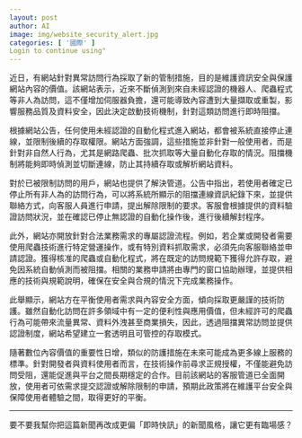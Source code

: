```yaml
---
layout: post
author: AI
image: img/website_security_alert.jpg
categories: [ '國際' ]
Login to continue using"
---
```

近日，有網站針對異常訪問行為採取了新的管制措施，目的是維護資訊安全與保護網站內容的價值。該網站表示，近來不斷偵測到來自未經認證的機器人、爬蟲程式等非人為訪問，這不僅增加伺服器負擔，還可能導致內容遭到大量擷取或重製，影響服務品質及資料安全，因此決定啟動技術機制，針對這類訪問進行即時阻擋。  

根據網站公告，任何使用未經認證的自動化程式進入網站，都會被系統直接停止連線，並限制後續的存取權限。網站方面強調，這些措施並非針對一般使用者，而是針對非自然人行為，尤其是網路爬蟲、批次抓取等大量自動化存取的情況。阻擋機制將能夠即時偵測並切斷連線，防止其持續存取或解析網站資料。  

對於已被限制訪問的用戶，網站也提供了解決管道。公告中指出，若使用者確定已停止所有非人為的訪問行為，可以將系統所顯示的阻擋連線資訊紀錄下來，並提供聯絡方式，向客服人員進行申請，提出解除限制的要求。客服會根據提供的資料驗證訪問狀況，並在確認已停止無認證的自動化操作後，進行後續解封程序。  

此外，網站亦開放針對合法業務需求的專屬認證流程。例如，若企業或開發者需要使用爬蟲技術進行特定營運操作，或有特別資料抓取需求，必須先向客服聯絡並申請認證。獲得核准的爬蟲或自動化程式，將在既定的訪問規範下獲得允許存取，避免因系統自動偵測而被阻擋。相關的業務申請將由專門的窗口協助辦理，並提供相應的技術與規範說明，確保在安全與合規的情況下完成業務操作。  

此舉顯示，網站方在平衡使用者需求與內容安全方面，傾向採取更嚴謹的技術防護。雖然自動化訪問在許多領域中有一定的便利性與應用價值，但未經許可的爬蟲行為可能帶來流量異常、資料外洩甚至商業損失，因此，透過阻擋異常訪問並提供認證制度，網站希望建立一套透明且可管控的存取模式。  

隨著數位內容價值的重要性日增，類似的防護措施在未來可能成為更多線上服務的標準。針對開發者與資料使用者而言，在技術操作前尋求正規授權，不僅能避免訪問受阻，還能促進與平台之間長期穩定的合作。目前該網站的客服管道已全面開放，使用者可依需求提交認證或解除限制的申請，預期此政策將在維護平台安全與保障使用者體驗之間，取得更好的平衡。  

---

要不要我幫你把這篇新聞再改成更偏「即時快訊」的新聞風格，讓它更有臨場感？